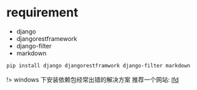 # requirement

- django
- djangorestframework
- django-filter
- markdown

```bash
pip install django djangorestframwork django-filter markdown
```

!> windows 下安装依赖包经常出错的解决方案
推荐一个网站: [lfd](www.lfd.uci.edu)
